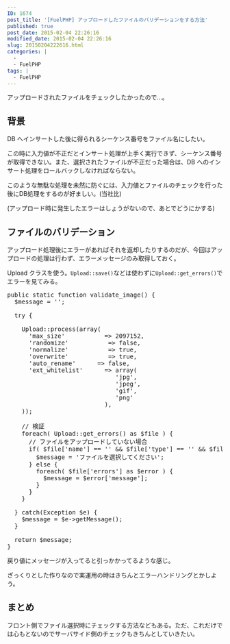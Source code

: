 ```yaml
---
ID: 1674
post_title: '[FuelPHP] アップロードしたファイルのバリデーションをする方法'
published: true
post_date: 2015-02-04 22:26:16
modified_date: 2015-02-04 22:26:16
slug: 20150204222616.html
categories: |
  -
  - FuelPHP
tags: |
  - FuelPHP
---
```

アップロードされたファイルをチェックしたかったので…。
<!--more-->
<h2>背景</h2>
DB へインサートした後に得られるシーケンス番号をファイル名にしたい。

この時に入力値が不正だとインサート処理が上手く実行できず、シーケンス番号が取得できない。また、選択されたファイルが不正だった場合は、DB へのインサート処理をロールバックしなければならない。

このような無駄な処理を未然に防ぐには、入力値とファイルのチェックを行った後にDB処理をするのが好ましい。(当社比)

<span class="text-muted">(アップロード時に発生したエラーはしょうがないので、あとでどうにかする)</span>


<h2>ファイルのバリデーション</h2>
アップロード処理後にエラーがあればそれを返却したりするのだが、今回はアップロードの処理は行わず、エラーメッセージのみ取得しておく。

Upload クラスを使う。<code>Upload::save()</code>などは使わずに<code>Upload::get_errors()</code>でエラーを見てみる。

<pre class="prettyprint linenums lang-php">public static function validate_image() {
  $message = '';
 
  try {

    Upload::process(array(
      'max_size'           => 2097152,
      'randomize'           => false,
      'normalize'           => true,
      'overwrite'           => true,
      'auto_rename'      => false,
      'ext_whitelist'      => array(
                              'jpg',
                              'jpeg',
                              'gif',
                              'png'
                           ),
    ));

    // 検証
    foreach( Upload::get_errors() as $file ) {
      // ファイルをアップロードしていない場合
      if( $file['name'] == '' && $file['type'] == '' && $file['size'] == 0 ) {
        $message = 'ファイルを選択してください';
      } else {
        foreach( $file['errors'] as $error ) {
          $message = $error['message'];
        }
      }
    }
   
  } catch(Exception $e) {
    $message = $e->getMessage();
  }
 
  return $message;
}</pre>
戻り値にメッセージが入ってると引っかかってるような感じ。

ざっくりとした作りなので実運用の時はきちんとエラーハンドリングとかしよう。

<h2>まとめ</h2>
フロント側でファイル選択時にチェックする方法などもある。ただ、これだけでは心もとないのでサーバサイド側のチェックもきちんとしていきたい。